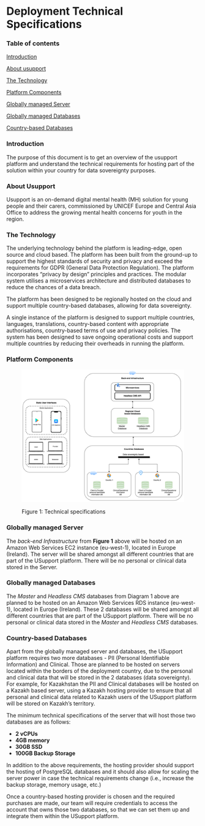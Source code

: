 # Deployment Technical Specifications

### **Table of contents**

[Introduction](deployment-technical-specifications.md#introduction)

[About usupport](deployment-technical-specifications.md#about-usupport)

[The Technology](deployment-technical-specifications.md#the-technology)

[Platform Components](deployment-technical-specifications.md#platform-components)

[Globally managed Server](deployment-technical-specifications.md#globally-managed-server)

[Globally managed Databases](deployment-technical-specifications.md#globally-managed-databases)

[Country-based Databases](deployment-technical-specifications.md#country-based-databases)

### Introduction

The purpose of this document is to get an overview of the usupport platform and understand the technical requirements for hosting part of the solution within your country for data sovereignty purposes.

### About Usupport

Usupport is an on-demand digital mental health (MH) solution for young people and their carers, commissioned by UNICEF Europe and Central Asia Office to address the growing mental health concerns for youth in the region.

### The Technology

The underlying technology behind the platform is leading-edge, open source and cloud based. The platform has been built from the ground-up to support the highest standards of security and privacy and exceed the requirements for GDPR (General Data Protection Regulation). The platform incorporates “privacy by design” principles and practices. The modular system utilises a microservices architecture and distributed databases to reduce the chances of a data breach.&#x20;

The platform has been designed to be regionally hosted on the cloud and support multiple country-based databases, allowing for data sovereignty.

A single instance of the platform is designed to support multiple countries, languages, translations, country-based content with appropriate authorisations, country-based terms of use and privacy policies. The system has been designed to save ongoing operational costs and support multiple countries by reducing their overheads in running the platform.

### Platform Components

<figure><img src="../.gitbook/assets/image (71).png" alt=""><figcaption><p>Figure 1: Technical specifications</p></figcaption></figure>

### Globally managed Server

The _back-end Infrastructure_ from **Figure 1** above will be hosted on an Amazon Web Services EC2 instance (eu-west-1), located in Europe (Ireland). The server will be shared amongst all different countries that are part of the USupport platform. There will be no personal or clinical data stored in the Server.

### Globally managed Databases

The _Master_ and _Headless CMS_ databases from Diagram 1 above are planned to be hosted on an Amazon Web Services RDS instance (eu-west-1), located in Europe (Ireland). These 2 databases will be shared amongst all different countries that are part of the USupport platform. There will be no personal or clinical data stored in the _Master_ and _Headless CMS_ databases.

### Country-based Databases

Apart from the globally managed server and databases, the USupport platform requires two more databases - PII (Personal Identifiable Information) and Clinical. Those are planned to be hosted on servers located within the borders of the deployment country, due to the personal and clinical data that will be stored in the 2 databases (data sovereignty). For example, for Kazakhstan the PII and Clinical databases will be hosted on a Kazakh based server, using a Kazakh hosting provider to ensure that all personal and clinical data related to Kazakh users of the USupport platform will be stored on Kazakh’s territory.

The minimum technical specifications of the server that will host those two databases are as follows:

* **2 vCPUs**
* **4GB memory**
* **30GB SSD**
* **100GB Backup Storage**

In addition to the above requirements, the hosting provider should support the hosting of PostgreSQL databases and it should also allow for scaling the server power in case the technical requirements change (i.e., increase the backup storage, memory usage, etc.)

Once a country-based hosting provider is chosen and the required purchases are made, our team will require credentials to access the account that owns those two databases, so that we can set them up and integrate them within the USupport platform.
